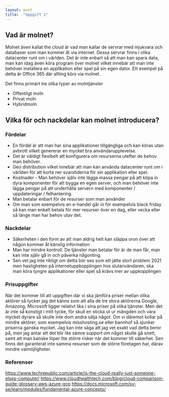 ```yaml
---
layout: post
title:  "Uppgift 1"
---
```


## Vad är molnet? 

Molnet även kallat the cloud är vad man kallar de servrar med mjukvara och databaser som man kommer åt via internet. Dessa servrar finns i olika datacenter runt om i världen. Det är inte enbart så att man kan spara data, man kan idag även köra program över molnet vilket innebär att man inte behöver installera en applikation eller spel på sin egen dator. Ett exempel på detta är Office 365 där allting körs via molnet. 

Det finns primärt tre olika typer av molntjänster

* Offentligt moln
* Privat moln
* Hybridmoln

## Vilka för och nackdelar kan molnet introducera?

### Fördelar

* En fördel är att man har sina applikationer tillgängliga och kan köras utan avbrott vilket genererar en mycket bra användarupplevelse. 
* Det är väldigt flexibelt att konfigurera om resurserna utefter de behov man behöver. 
* Geo distribution vilket innebär att man kan använda datacenter runt om i världen för att korta ner svarstiderna för sin applikation eller spel. 
* Kostnader - Man behöver själv inte lägga massa pengar på att köpa in dyra komponenter för att bygga en egen server, och man behöver inte lägga pengar på att underhålla servern med komponenter / uppdateringar / felhantering. 
* Man betalar enbart för de resurser som man använder
* Om man som exempelvis en e-handel går in för exempelvis black friday så kan man enkelt betala för mer resurser över en dag, eller vecka eller så länge man har behov utav det.

### Nackdelar

* Säkerheten i den form av att man aldrig helt kan släppa oron över att någon kommer åt känslig information
* Man har mindre kontroll. De tjänster man betalar för är de man får, man kan inte själv gå in och påverka någonting.
* Sen vet jag inte riktigt om detta bör ses som ett jätte stort problem 2021 men hastigheten på internetuppkopplingen hos slutanvändaren, ska man köra tyngre applikationer eller spel så krävs mer av uppkopplingen

### Prisuppgifter 

När det kommer till att uppgiften där vi ska jämföra priser mellan olika aktörer så tycker jag det känns som att alla de tre stora aktörerna Google, Amazong, Microsoft ligger relativt lika i sina priser på olika tjänster. 
Men det är inte så konstigt i mitt tycke, för skull en sticka ut ur mängden och vara mycket dyrare så skulle inte dom andra sälja något. Om vi däremot kollar på mindre aktörer, som exempelvis misshosting.se eller bannhof så sjunker priserna ganska mycket. 
Jag kan inte säga att jag vet exakt vad detta beror på, men jag antar att det blir lite sämre support om något skulle gå snett, samt att man kanske löper lite större risker när det kommer till säkerhet. Sen finns det garanterat inte samma resurser som de större företagen har, därav mindre valmöjligheter. 

### Referenser
https://www.techrepublic.com/article/is-the-cloud-really-just-someone-elses-computer/
https://www.cloudhealthtech.com/blog/cloud-comparison-guide-glossary-aws-azure-gcp
https://docs.microsoft.com/sv-se/learn/modules/fundamental-azure-concepts/

